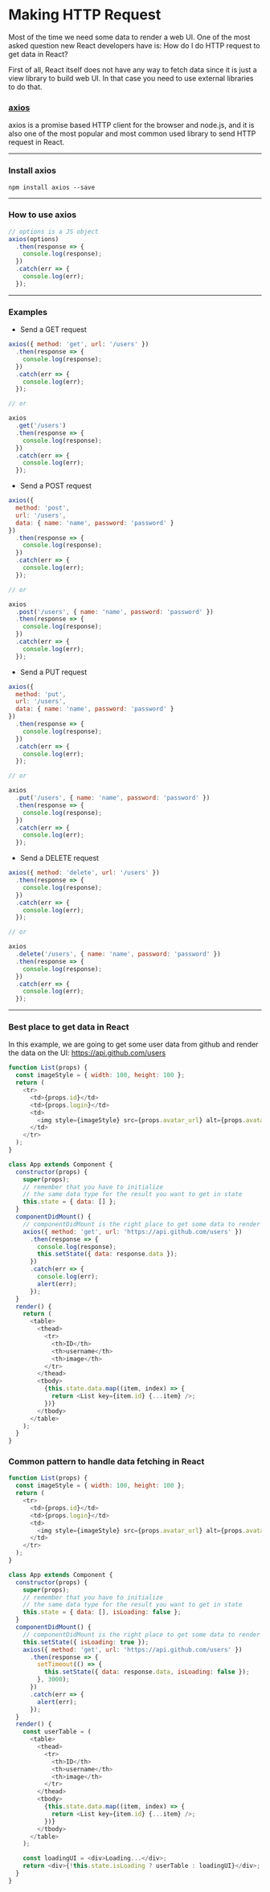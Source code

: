 # Making HTTP Request

Most of the time we need some data to render a web UI. One of the most asked question new React developers have is: How do I do HTTP request to get data in React?

First of all, React itself does not have any way to fetch data since it is just a view library to build web UI. In that case you need to use external libraries to do that.

### [axios](https://github.com/axios/axios)

axios is a promise based HTTP client for the browser and node.js, and it is also one of the most popular and most common used library to send HTTP request in React.

---

### Install axios

```
npm install axios --save
```

---

### How to use axios

```js
// options is a JS object
axios(options)
  .then(response => {
    console.log(response);
  })
  .catch(err => {
    console.log(err);
  });
```

---

### Examples

- Send a GET request

```js
axios({ method: 'get', url: '/users' })
  .then(response => {
    console.log(response);
  })
  .catch(err => {
    console.log(err);
  });

// or

axios
  .get('/users')
  .then(response => {
    console.log(response);
  })
  .catch(err => {
    console.log(err);
  });
```

- Send a POST request

```js
axios({
  method: 'post',
  url: '/users',
  data: { name: 'name', password: 'password' }
})
  .then(response => {
    console.log(response);
  })
  .catch(err => {
    console.log(err);
  });

// or

axios
  .post('/users', { name: 'name', password: 'password' })
  .then(response => {
    console.log(response);
  })
  .catch(err => {
    console.log(err);
  });
```

- Send a PUT request

```js
axios({
  method: 'put',
  url: '/users',
  data: { name: 'name', password: 'password' }
})
  .then(response => {
    console.log(response);
  })
  .catch(err => {
    console.log(err);
  });

// or

axios
  .put('/users', { name: 'name', password: 'password' })
  .then(response => {
    console.log(response);
  })
  .catch(err => {
    console.log(err);
  });
```

- Send a DELETE request

```js
axios({ method: 'delete', url: '/users' })
  .then(response => {
    console.log(response);
  })
  .catch(err => {
    console.log(err);
  });

// or

axios
  .delete('/users', { name: 'name', password: 'password' })
  .then(response => {
    console.log(response);
  })
  .catch(err => {
    console.log(err);
  });
```

---

### Best place to get data in React

In this example, we are going to get some user data from github and render the data on the UI: https://api.github.com/users

```js
function List(props) {
  const imageStyle = { width: 100, height: 100 };
  return (
    <tr>
      <td>{props.id}</td>
      <td>{props.login}</td>
      <td>
        <img style={imageStyle} src={props.avatar_url} alt={props.avatar_url} />
      </td>
    </tr>
  );
}

class App extends Component {
  constructor(props) {
    super(props);
    // remember that you have to initialize
    // the same data type for the result you want to get in state
    this.state = { data: [] };
  }
  componentDidMount() {
    // componentDidMount is the right place to get some data to render the page
    axios({ method: 'get', url: 'https://api.github.com/users' })
      .then(response => {
        console.log(response);
        this.setState({ data: response.data });
      })
      .catch(err => {
        console.log(err);
        alert(err);
      });
  }
  render() {
    return (
      <table>
        <thead>
          <tr>
            <th>ID</th>
            <th>username</th>
            <th>image</th>
          </tr>
        </thead>
        <tbody>
          {this.state.data.map((item, index) => {
            return <List key={item.id} {...item} />;
          })}
        </tbody>
      </table>
    );
  }
}
```

### Common pattern to handle data fetching in React

```js
function List(props) {
  const imageStyle = { width: 100, height: 100 };
  return (
    <tr>
      <td>{props.id}</td>
      <td>{props.login}</td>
      <td>
        <img style={imageStyle} src={props.avatar_url} alt={props.avatar_url} />
      </td>
    </tr>
  );
}

class App extends Component {
  constructor(props) {
    super(props);
    // remember that you have to initialize
    // the same data type for the result you want to get in state
    this.state = { data: [], isLoading: false };
  }
  componentDidMount() {
    // componentDidMount is the right place to get some data to render the page
    this.setState({ isLoading: true });
    axios({ method: 'get', url: 'https://api.github.com/users' })
      .then(response => {
        setTimeout(() => {
          this.setState({ data: response.data, isLoading: false });
        }, 3000);
      })
      .catch(err => {
        alert(err);
      });
  }
  render() {
    const userTable = (
      <table>
        <thead>
          <tr>
            <th>ID</th>
            <th>username</th>
            <th>image</th>
          </tr>
        </thead>
        <tbody>
          {this.state.data.map((item, index) => {
            return <List key={item.id} {...item} />;
          })}
        </tbody>
      </table>
    );

    const loadingUI = <div>Loading...</div>;
    return <div>{!this.state.isLoading ? userTable : loadingUI}</div>;
  }
}
```
